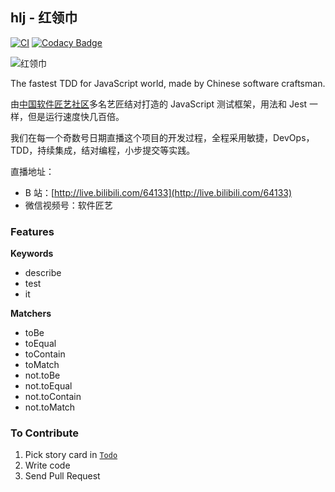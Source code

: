 ## hlj - 红领巾

[![CI](https://github.com/codingstyle-cn/hlj/actions/workflows/node.js.yml/badge.svg)](https://github.com/codingstyle-cn/hlj/actions/workflows/node.js.yml)
[![Codacy Badge](https://app.codacy.com/project/badge/Grade/0b2f0cf55d034b378d5dc828e4ad6bcd)](https://www.codacy.com/gh/codingstyle-cn/hlj/dashboard?utm_source=github.com&utm_medium=referral&utm_content=codingstyle-cn/hlj&utm_campaign=Badge_Grade)

![红领巾](https://ss3.bdstatic.com/70cFv8Sh_Q1YnxGkpoWK1HF6hhy/it/u=1171776514,2459144423&fm=26&gp=0.jpg)

The fastest TDD for JavaScript world, made by Chinese software craftsman.

由[中国软件匠艺社区](https://codingstyle.cn)多名艺匠结对打造的 JavaScript 测试框架，用法和 Jest 一样，但是运行速度快几百倍。

我们在每一个奇数号日期直播这个项目的开发过程，全程采用敏捷，DevOps，TDD，持续集成，结对编程，小步提交等实践。

直播地址：

- B 站：[http://live.bilibili.com/64133](http://live.bilibili.com/64133)
- 微信视频号：软件匠艺

### Features

**Keywords**

- describe
- test
- it

**Matchers**

- toBe
- toEqual
- toContain
- toMatch
- not.toBe
- not.toEqual
- not.toContain
- not.toMatch

### To Contribute

1. Pick story card in [`Todo`](https://github.com/codingstyle-cn/hlj/projects/1)
2. Write code
3. Send Pull Request
